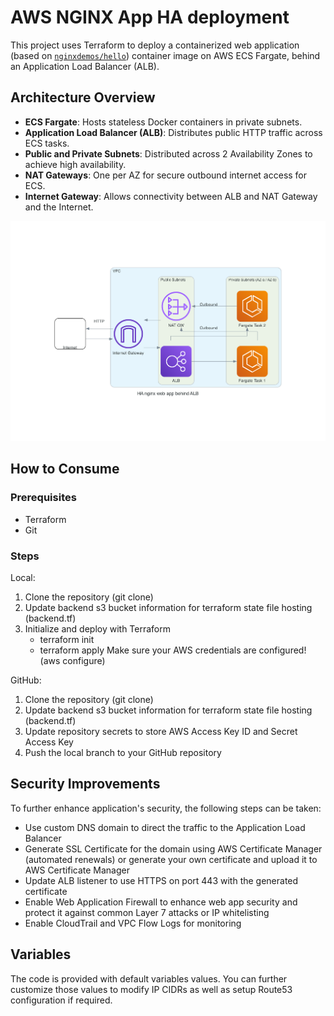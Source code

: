 # AWS NGINX App HA deployment

This project uses Terraform to deploy a containerized web application (based on [`nginxdemos/hello`](https://hub.docker.com/r/nginxdemos/hello)) container image on AWS ECS Fargate, behind an  Application Load Balancer (ALB).

## Architecture Overview

- **ECS Fargate**: Hosts stateless Docker containers in private subnets.
- **Application Load Balancer (ALB)**: Distributes public HTTP traffic across ECS tasks.
- **Public and Private Subnets**: Distributed across 2 Availability Zones to achieve high availability.
- **NAT Gateways**: One per AZ for secure outbound internet access for ECS.
- **Internet Gateway**: Allows connectivity between ALB and NAT Gateway and the Internet.

<picture>
    <img src="aws_architecture.png" style="width:auto;"/>
</picture>

## How to Consume

### Prerequisites

- Terraform
- Git

### Steps
Local:
1. Clone the repository (git clone)
2. Update backend s3 bucket information for terraform state file hosting (backend.tf)
3. Initialize and deploy with Terraform
    - terraform init
    - terraform apply
Make sure your AWS credentials are configured! (aws configure)

GitHub:
1. Clone the repository (git clone)
2. Update backend s3 bucket information for terraform state file hosting (backend.tf)
3. Update repository secrets to store AWS Access Key ID and Secret Access Key
4. Push the local branch to your GitHub repository

## Security Improvements

To further enhance application's security, the following steps can be taken:
- Use custom DNS domain to direct the traffic to the Application Load Balancer
- Generate SSL Certificate for the domain using AWS Certificate Manager (automated renewals) or generate your own certificate and upload it to AWS Certificate Manager
- Update ALB listener to use HTTPS on port 443 with the generated certificate
- Enable Web Application Firewall to enhance web app security and protect it against common Layer 7 attacks or IP whitelisting
- Enable CloudTrail and VPC Flow Logs for monitoring

## Variables

The code is provided with default variables values. You can further customize those values to modify IP CIDRs as well as setup Route53 configuration if required.